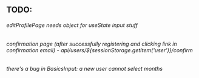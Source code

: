 TODO:
---
###### editProfilePage needs object for useState input stuff
###### confirmation page (after successfully registering and clicking link in confirmation email) - api/users/${sessionStorage.getItem('user')}/confirm
###### there's a bug in BasicsInput: a new user cannot select months